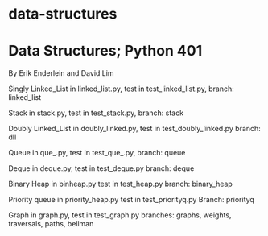 # data-structures

<h1>Data Structures; Python 401</h2>

By Erik Enderlein and David Lim

Singly Linked_List in linked_list.py, test in test_linked_list.py,
branch: linked_list

Stack in stack.py, test in test_stack.py,
branch: stack

Doubly Linked_List in doubly_linked.py, test in test_doubly_linked.py
branch: dll

Queue in que_.py, test in test_que_.py,
branch: queue

Deque in deque.py, test in test_deque.py
branch: deque

Binary Heap in binheap.py test in test_heap.py
branch: binary_heap

Priority queue in priority_heap.py test in test_priorityq.py
Branch: priorityq

Graph in graph.py, test in test_graph.py
branches: graphs, weights, traversals, paths, bellman
